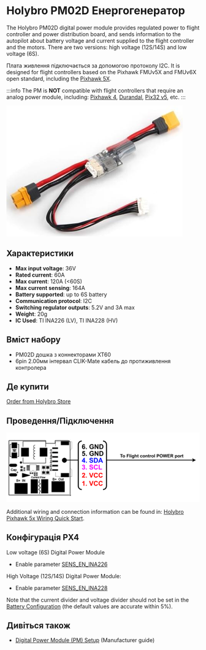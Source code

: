 # Holybro PM02D Енергогенератор

The Holybro PM02D digital power module provides regulated power to flight controller and power distribution board, and sends information to the autopilot about battery voltage and current supplied to the flight controller and the motors.
There are two versions: high voltage (12S/14S) and low voltage (6S).

Плата живлення підключається за допомогою протоколу I2C.
It is designed for flight controllers based on the Pixhawk FMUv5X and FMUv6X open standard, including the [Pixhawk 5X](../flight_controller/pixhawk5x.md).

:::info
The PM is **NOT** compatible with flight controllers that require an analog power module, including: [Pixhawk 4](../flight_controller/pixhawk4.md), [Durandal](../flight_controller/durandal.md), [Pix32 v5](../flight_controller/holybro_pix32_v5.md), etc.
:::

![PM02D](../../assets/hardware/power_module/holybro_pm02d/pm02d_hero.jpg)

## Характеристики

- **Max input voltage**: 36V
- **Rated current**: 60A
- **Max current**: 120A (<60S)
- **Max current sensing**: 164A
- **Battery supported**: up to 6S battery
- **Communication protocol**: I2C
- **Switching regulator outputs**: 5.2V and 3A max
- **Weight**: 20g
- **IC Used**: TI INA226 (LV), TI INA228 (HV)

## Вміст набору

- PM02D дошка з коннекторами XT60
- 6pin 2.00мм інтервал CLIK-Mate кабель до протиживлення контролера

## Де купити

[Order from Holybro Store](https://holybro.com/products/pm02d-power-module)

## Проведення/Підключення

![pm02d_pinout](../../assets/hardware/power_module/holybro_pm02d/pm02d_pinout.png)

Additional wiring and connection information can be found in: [Holybro Pixhawk 5x Wiring Quick Start](../assembly/quick_start_pixhawk5x.md).

## Конфігурація PX4

Low voltage (6S) Digital Power Module

- Enable parameter [SENS_EN_INA226](../advanced_config/parameter_reference.md#SENS_EN_INA226)

High Voltage (12S/14S) Digital Power Module:

- Enable parameter [SENS_EN_INA228](../advanced_config/parameter_reference.md#SENS_EN_INA228)

Note that the current divider and voltage divider should not be set in the [Battery Configuration](../config/battery.md) (the default values are accurate within 5%).

## Дивіться також

- [Digital Power Module (PM) Setup](https://docs.holybro.com/power-module-and-pdb/power-module/digital-power-module-pm-setup#px4-setup) (Manufacturer guide)

